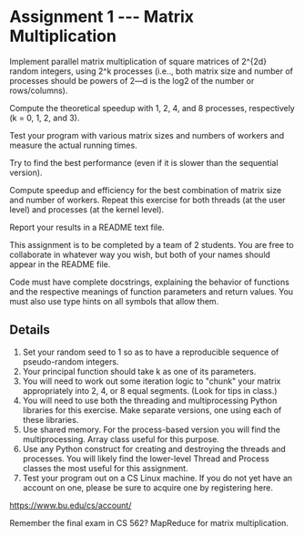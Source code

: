 # Assignment 1 --- Matrix Multiplication

Implement parallel matrix multiplication of square matrices of 2^{2d} random integers, using 2^k processes (i.e.., both matrix size and number of processes should be powers of 2—d is the log2 of the number or rows/columns).  

Compute the theoretical speedup with 1, 2, 4, and 8 processes, respectively (k = 0, 1, 2, and 3).  

Test your program with various matrix sizes and numbers of workers and measure the actual running times. 

Try to find the best performance (even if it is slower than the sequential version).  

Compute speedup and efficiency for the best combination of matrix size and number of workers.  Repeat this exercise for both threads (at the user level) and processes (at the kernel level).  

Report your results in a README text file.

This assignment is to be completed by a team of 2 students.  You are free to collaborate in whatever way you wish, but both of your names should appear in the README file.

Code must have complete docstrings, explaining the behavior of functions and the respective meanings of function parameters and return values.  You must also use type hints on all symbols that allow them.

## Details
1. Set your random seed to 1 so as to have a reproducible sequence of pseudo-random integers.
2. Your principal function should take k as one of its parameters.
3. You will need to work out some iteration logic to "chunk" your matrix appropriately into 2, 4, or 8 equal segments.  (Look for tips in class.)
4. You will need to use both the threading and multiprocessing Python libraries for this exercise.  Make separate versions, one using each of these libraries.
5. Use shared memory.  For the process-based version you will find the multiprocessing. Array class useful for this purpose.
6. Use any Python construct for creating and destroying the threads and processes.  You will likely find the lower-level Thread and Process classes the most useful for this assignment.
7. Test your program out on a CS Linux machine.  If you do not yet have an account on one, please be sure to acquire one by registering here.

https://www.bu.edu/cs/account/

Remember the final exam in CS 562? MapReduce for matrix multiplication.


